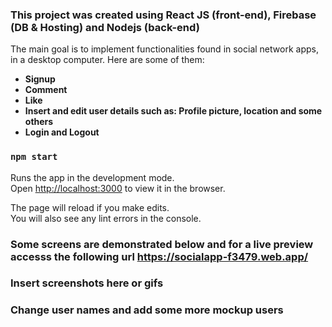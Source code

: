 
### This project was created using  React JS (front-end), Firebase (DB & Hosting) and Nodejs (back-end)

The main goal is to implement functionalities found in social network apps, in a desktop computer. Here are some of them:

* **Signup**
* **Comment**
* **Like**
* **Insert and edit user details such as: Profile picture, location and some others**
* **Login and Logout**

### `npm start` 

Runs the app in the development mode.<br />
Open [http://localhost:3000](http://localhost:3000) to view it in the browser.

The page will reload if you make edits.<br />
You will also see any lint errors in the console.
### Some screens are demonstrated below and for a live preview accesss the following url https://socialapp-f3479.web.app/

### Insert screenshots here or gifs 
### Change user names and add some more mockup users
